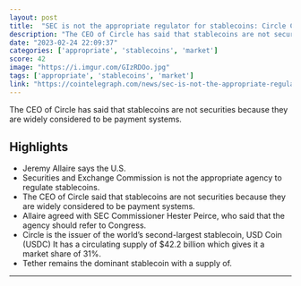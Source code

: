 ```yaml
---
layout: post
title:  "SEC is not the appropriate regulator for stablecoins: Circle CEO"
description: "The CEO of Circle has said that stablecoins are not securities because they are widely considered to be payment systems."
date: "2023-02-24 22:09:37"
categories: ['appropriate', 'stablecoins', 'market']
score: 42
image: "https://i.imgur.com/GIzRDOo.jpg"
tags: ['appropriate', 'stablecoins', 'market']
link: "https://cointelegraph.com/news/sec-is-not-the-appropriate-regulator-for-stablecoins-circle-ceo"
---
```


The CEO of Circle has said that stablecoins are not securities because they are widely considered to be payment systems.

## Highlights

- Jeremy Allaire says the U.S.
- Securities and Exchange Commission is not the appropriate agency to regulate stablecoins.
- The CEO of Circle said that stablecoins are not securities because they are widely considered to be payment systems.
- Allaire agreed with SEC Commissioner Hester Peirce, who said that the agency should refer to Congress.
- Circle is the issuer of the world’s second-largest stablecoin, USD Coin (USDC) It has a circulating supply of $42.2 billion which gives it a market share of 31%.
- Tether remains the dominant stablecoin with a supply of.

---

